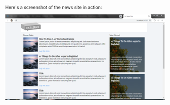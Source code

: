 Here's a screenshot of the news site in action:

![News Site](https://github.com/aliabdelkareem90/FikraCamps-NewsSite/blob/master/news-site-screenshot.PNG)
